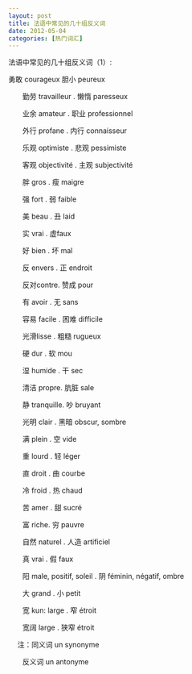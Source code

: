 ```yaml
---
layout: post
title: 法语中常见的几十组反义词
date: 2012-05-04
categories: [热门词汇]  
---
```


法语中常见的几十组反义词（1）:

勇敢 courageux 胆小 peureux

　　勤劳 travailleur . 懒惰 paresseux

　　业余 amateur . 职业 professionnel

　　外行 profane . 内行 connaisseur

　　乐观 optimiste . 悲观 pessimiste

　　客观 objectivité . 主观 subjectivité

　　胖 gros . 瘦 maigre

　　强 fort . 弱 faible

　　美 beau . 丑 laid

　　实 vrai . 虚faux

　　好 bien . 坏 mal

　　反 envers . 正 endroit

　　反对contre. 赞成 pour

　　有 avoir . 无 sans

　　容易 facile . 困难 difficile

　　光滑lisse . 粗糙 rugueux

　　硬 dur . 软 mou

　　湿 humide . 干 sec

　　清洁 propre. 肮脏 sale

　　静 tranquille. 吵 bruyant

　　光明 clair . 黑暗 obscur, sombre

　　满 plein . 空 vide

　　重 lourd . 轻 léger

　　直 droit . 曲 courbe

　　冷 froid . 热 chaud

　　苦 amer . 甜 sucré

　　富 riche. 穷 pauvre

　　自然 naturel . 人造 artificiel

　　真 vrai . 假 faux

　　阳 male, positif, soleil . 阴 féminin, négatif, ombre

　　大 grand . 小 petit

　　宽 kun: large . 窄 étroit

　　宽阔 large . 狭窄 étroit

　 注：同义词 un synonyme

　　反义词 un antonyme

